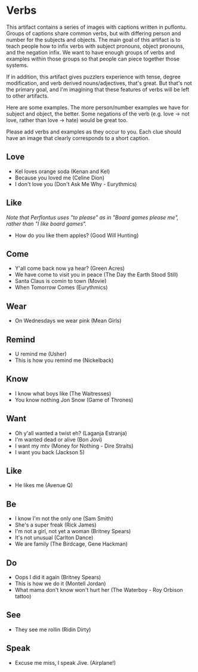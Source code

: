 # Verbs

This artifact contains a series of images with captions written in puflontu. Groups of captions share common verbs, but with differing person and number for the subjects and objects. The main goal of this artifact is to teach people how to infix verbs with subject pronouns, object pronouns, and the negation infix. We want to have enough groups of verbs and examples within those groups so that people can piece together those systems. 

If in addition, this artifact gives puzzlers experience with tense, degree modification, and verb derived nouns/adjectives, that's great. But that's not the primary goal, and I'm imagining that these features of verbs will be left to other artifacts.  

Here are some examples. The more person/number examples we have for subject and object, the better. Some negations of the verb (e.g. love -> not love, rather than love -> hate) would be great too. 

Please add verbs and examples as they occur to you. Each clue should have an image that clearly corresponds to a short caption. 


## Love
* Kel loves orange soda (Kenan and Kel)
* Because you loved me (Celine Dion)
* I don't love you (Don't Ask Me Why - Eurythmics)

## Like

*Note that Perflontus uses "to please" as in "Board games please me", rather than "I like board games".*

* How do you like them apples? (Good Will Hunting)

## Come
* Y'all come back now ya hear? (Green Acres)
* We have come to visit you in peace (The Day the Earth Stood Still)
* Santa Claus is comin to town (Movie)
* When Tomorrow Comes (Eurythmics) 

## Wear
* On Wednesdays we wear pink (Mean Girls)

## Remind
* U remind me (Usher)
* This is how you remind me (Nickelback)

## Know
* I know what boys like (The Waitresses)
* You know nothing Jon Snow (Game of Thrones)

## Want
* Oh y'all wanted a twist eh? (Laganja Estranja)
* I'm wanted dead or alive (Bon Jovi)
* I want my mtv (Money for Nothing - Dire Straits)
* I want you back (Jackson 5)

## Like
* He likes me (Avenue Q)

## Be
* I know I'm not the only one (Sam Smith)
* She's a super freak (Rick James)
* I'm not a girl, not yet a woman (Britney Spears)
* It's not unusual (Carlton Dance)
* We are family (The Birdcage, Gene Hackman)

## Do
* Oops I did it again (Britney Spears)
* This is how we do it (Montell Jordan)
* What mama don't know won't hurt her (The Waterboy - Roy Orbison tattoo)

## See
* They see me rollin (Ridin Dirty)

## Speak
* Excuse me miss, I speak Jive. (Airplane!)
